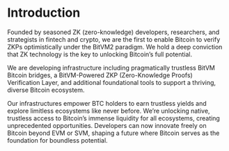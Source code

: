 # Introduction
Founded by seasoned ZK (zero-knowledge) developers, researchers, and strategists in fintech and crypto, we are the first to enable Bitcoin to verify ZKPs optimistically under the BitVM2 paradigm. We hold a deep conviction that ZK technology is the key to unlocking Bitcoin’s full potential.

We are developing infrastructure including pragmatically trustless BitVM Bitcoin bridges, a BitVM-Powered ZKP (Zero-Knowledge Proofs) Verification Layer, and additional foundational tools to support a thriving, diverse Bitcoin ecosystem.

Our infrastructures empower BTC holders to earn trustless yields and explore limitless ecosystems like never before. We’re unlocking native, trustless access to Bitcoin’s immense liquidity for all ecosystems, creating unprecedented opportunities. Developers can now innovate freely on Bitcoin beyond EVM or SVM, shaping a future where Bitcoin serves as the foundation for boundless potential.

